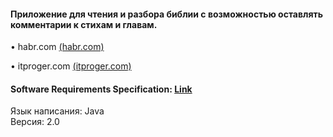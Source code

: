 #### Приложение для чтения и разбора библии с возможностью оставлять комментарии к стихам и главам.
• habr.com [(habr.com)](https://habr.com)

• itproger.com [(itproger.com)](https://itproger.com)
#### Software Requirements Specification: [Link](https://github.com/lGReeNA/PhotBase/blob/master/documentation/SRS.md)
Язык написания: Java  
Версия: 2.0
